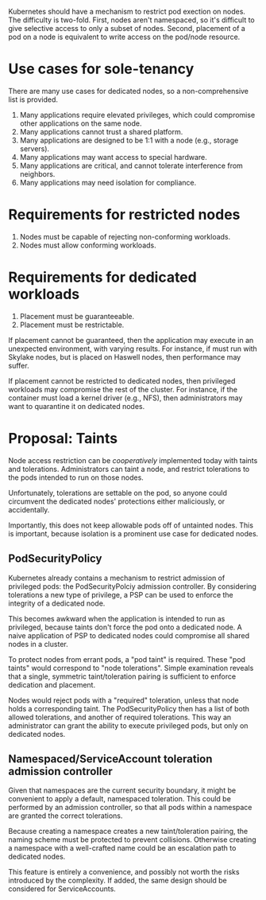 Kubernetes should have a mechanism to restrict pod exection on nodes. The
difficulty is two-fold. First, nodes aren't namespaced, so it's difficult to
give selective access to only a subset of nodes. Second, placement of a pod on a
node is equivalent to write access on the pod/node resource.

# Use cases for sole-tenancy

There are many use cases for dedicated nodes, so a non-comprehensive list is
provided.

1. Many applications require elevated privileges, which could compromise other
applications on the same node.
1. Many applications cannot trust a shared platform.
1. Many applications are designed to be 1:1 with a node (e.g., storage servers).
1. Many applications may want access to special hardware.
1. Many applications are critical, and cannot tolerate interference from
   neighbors.
1. Many applications may need isolation for compliance.

# Requirements for restricted nodes

1. Nodes must be capable of rejecting non-conforming workloads.
1. Nodes must allow conforming workloads.

# Requirements for dedicated workloads

1. Placement must be guaranteeable.
1. Placement must be restrictable.

If placement cannot be guaranteed, then the application may execute in an
unexpected environment, with varying results. For instance, if must run with
Skylake nodes, but is placed on Haswell nodes, then performance may suffer.

If placement cannot be restricted to dedicated nodes, then privileged workloads
may compromise the rest of the cluster. For instance, if the container must load
a kernel driver (e.g., NFS), then administrators may want to quarantine it on
dedicated nodes.

# Proposal: Taints

Node access restriction can be *cooperatively* implemented today with taints and
tolerations. Administrators can taint a node, and restrict tolerations to the
pods intended to run on those nodes.

Unfortunately, tolerations are settable on the pod, so anyone could circumvent
the dedicated nodes' protections either maliciously, or accidentally.

Importantly, this does not keep allowable pods off of untainted nodes. This is
important, because isolation is a prominent use case for dedicated nodes.

## PodSecurityPolicy

Kubernetes already contains a mechanism to restrict admission of privileged
pods: the PodSecurityPolciy admission controller. By considering tolerations a
new type of privilege, a PSP can be used to enforce the integrity of a dedicated
node.

This becomes awkward when the application is intended to run as privileged,
because taints don't force the pod onto a dedicated node. A naive application of
PSP to dedicated nodes could compromise all shared nodes in a cluster.

To protect nodes from errant pods, a "pod taint" is required. These "pod
taints" would correspond to "node tolerations". Simple examination reveals that
a single, symmetric taint/toleration pairing is sufficient to enforce dedication
and placement.

Nodes would reject pods with a "required" toleration, unless that node holds a
corresponding taint. The PodSecurityPolicy then has a list of both allowed
tolerations, and another of required tolerations. This way an administrator can
grant the ability to execute privileged pods, but only on dedicated nodes.

## Namespaced/ServiceAccount toleration admission controller

Given that namespaces are the current security boundary, it might be convenient
to apply a default, namespaced toleration. This could be performed by an
admission controller, so that all pods within a namespace are granted the
correct tolerations.

Because creating a namespace creates a new taint/toleration pairing, the naming
scheme must be protected to prevent collisions. Otherwise creating a namespace
with a well-crafted name could be an escalation path to dedicated nodes.

This feature is entirely a convenience, and possibly not worth the risks
introduced by the complexity. If added, the same design should be considered for
ServiceAccounts.
